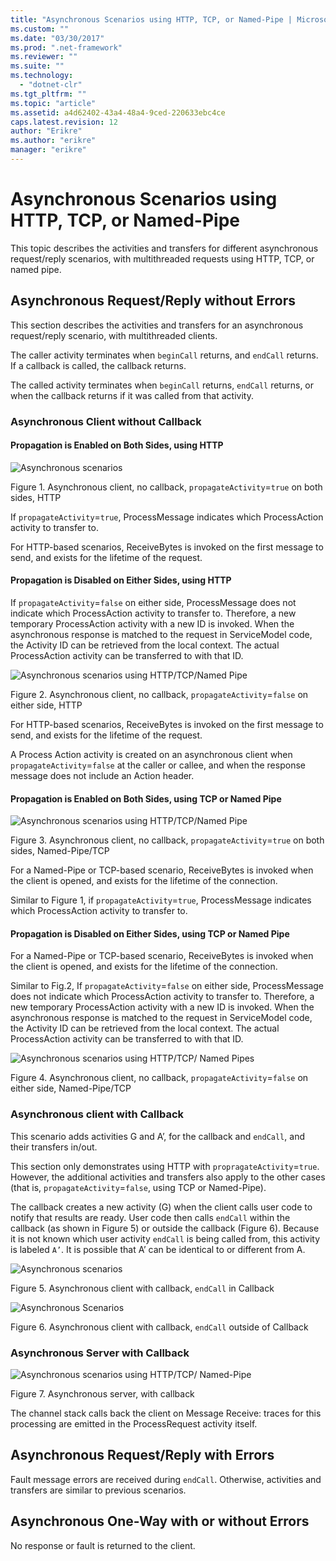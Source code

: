 ```yaml
---
title: "Asynchronous Scenarios using HTTP, TCP, or Named-Pipe | Microsoft Docs"
ms.custom: ""
ms.date: "03/30/2017"
ms.prod: ".net-framework"
ms.reviewer: ""
ms.suite: ""
ms.technology: 
  - "dotnet-clr"
ms.tgt_pltfrm: ""
ms.topic: "article"
ms.assetid: a4d62402-43a4-48a4-9ced-220633ebc4ce
caps.latest.revision: 12
author: "Erikre"
ms.author: "erikre"
manager: "erikre"
---
```

# Asynchronous Scenarios using HTTP, TCP, or Named-Pipe
This topic describes the activities and transfers for different asynchronous request/reply scenarios, with multithreaded requests using HTTP, TCP, or named pipe.  
  
## Asynchronous Request/Reply without Errors  
 This section describes the activities and transfers for an asynchronous request/reply scenario, with multithreaded clients.  
  
 The caller activity terminates when `beginCall` returns, and `endCall` returns. If a callback is called, the callback returns.  
  
 The called activity terminates when `beginCall` returns, `endCall` returns, or when the callback returns if it was called from that activity.  
  
### Asynchronous Client without Callback  
  
#### Propagation is Enabled on Both Sides, using HTTP  
 ![Asynchronous scenarios](../../../../../docs/framework/wcf/diagnostics/tracing/media/asyn1.gif "Asyn1")  
  
 Figure 1. Asynchronous client, no callback, `propagateActivity`=`true` on both sides, HTTP  
  
 If `propagateActivity`=`true`, ProcessMessage indicates which ProcessAction activity to transfer to.  
  
 For HTTP-based scenarios, ReceiveBytes is invoked on the first message to send, and exists for the lifetime of the request.  
  
#### Propagation is Disabled on Either Sides, using HTTP  
 If `propagateActivity`=`false` on either side, ProcessMessage does not indicate which ProcessAction activity to transfer to. Therefore, a new temporary ProcessAction activity with a new ID is invoked. When the asynchronous response is matched to the request in ServiceModel code, the Activity ID can be retrieved from the local context. The actual ProcessAction activity can be transferred to with that ID.  
  
 ![Asynchronous scenarios using HTTP&#47;TCP&#47;Named Pipe](../../../../../docs/framework/wcf/diagnostics/tracing/media/async2.gif "Async2")  
  
 Figure 2. Asynchronous client, no callback, `propagateActivity`=`false` on either side, HTTP  
  
 For HTTP-based scenarios, ReceiveBytes is invoked on the first message to send, and exists for the lifetime of the request.  
  
 A Process Action activity is created on an asynchronous client when `propagateActivity`=`false` at the caller or callee, and when the response message does not include an Action header.  
  
#### Propagation is Enabled on Both Sides, using TCP or Named Pipe  
 ![Asynchronous scenarios using HTTP&#47;TCP&#47;Named Pipe](../../../../../docs/framework/wcf/diagnostics/tracing/media/async3.gif "Async3")  
  
 Figure 3. Asynchronous client, no callback, `propagateActivity`=`true` on both sides, Named-Pipe/TCP  
  
 For a Named-Pipe or TCP-based scenario, ReceiveBytes is invoked when the client is opened, and exists for the lifetime of the connection.  
  
 Similar to Figure 1, if `propagateActivity`=`true`, ProcessMessage indicates which ProcessAction activity to transfer to.  
  
#### Propagation is Disabled on Either Sides, using TCP or Named Pipe  
 For a Named-Pipe or TCP-based scenario, ReceiveBytes is invoked when the client is opened, and exists for the lifetime of the connection.  
  
 Similar to Fig.2, If `propagateActivity`=`false` on either side, ProcessMessage does not indicate which ProcessAction activity to transfer to. Therefore, a new temporary ProcessAction activity with a new ID is invoked. When the asynchronous response is matched to the request in ServiceModel code, the Activity ID can be retrieved from the local context. The actual ProcessAction activity can be transferred to with that ID.  
  
 ![Asynchronous scenarios using HTTP&#47;TCP&#47; Named Pipes](../../../../../docs/framework/wcf/diagnostics/tracing/media/async4.gif "Async4")  
  
 Figure 4. Asynchronous client, no callback, `propagateActivity`=`false` on either side, Named-Pipe/TCP  
  
### Asynchronous client with Callback  
 This scenario adds activities G and A’, for the callback and `endCall`, and their transfers in/out.  
  
 This section only demonstrates using HTTP with `propragateActivity`=`true`. However, the additional activities and transfers also apply to the other cases (that is, `propagateActivity`=`false`, using TCP or Named-Pipe).  
  
 The callback creates a new activity (G) when the client calls user code to notify that results are ready. User code then calls `endCall` within the callback (as shown in Figure 5) or outside the callback (Figure 6). Because it is not known which user activity `endCall` is being called from, this activity is labeled `A’`. It is possible that A’ can be identical to or different from A.  
  
 ![Asynchronous scenarios](../../../../../docs/framework/wcf/diagnostics/tracing/media/asynccallback1.gif "AsyncCallback1")  
  
 Figure 5. Asynchronous client with callback, `endCall` in Callback  
  
 ![Asynchronous Scenarios](../../../../../docs/framework/wcf/diagnostics/tracing/media/asynccallback2.gif "AsyncCallback2")  
  
 Figure 6. Asynchronous client with callback, `endCall` outside of Callback  
  
### Asynchronous Server with Callback  
 ![Asynchronous scenarios using HTTP&#47;TCP&#47; Named&#45;Pipe](../../../../../docs/framework/wcf/diagnostics/tracing/media/aynchserver.gif "AynchServer")  
  
 Figure 7. Asynchronous server, with callback  
  
 The channel stack calls back the client on Message Receive: traces for this processing are emitted in the ProcessRequest activity itself.  
  
## Asynchronous Request/Reply with Errors  
 Fault message errors are received during `endCall`. Otherwise, activities and transfers are similar to previous scenarios.  
  
## Asynchronous One-Way with or without Errors  
 No response or fault is returned to the client.